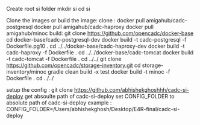 Create root si folder
    mkdir si
    cd si


Clone the images or build the image:
    clone :
        docker pull amigahub/cadc-postgresql
        docker pull amigahub/cadc-haproxy
        docker pull amigahub/minoc
    build:
        git clone https://github.com/opencadc/docker-base
        cd docker-base/cadc-postgresql-dev
        docker build -t cadc-postgresql -f Dockerfile.pg10 .
        cd ../../docker-base/cadc-haproxy-dev
        docker build -t cadc-haproxy -f Dockerfile .
        cd ../../docker-base/cadc-tomcat
        docker build -t cadc-tomcat -f Dockerfile .
        cd ../../
        git clone https://github.com/opencadc/storage-inventory.git
        cd storage-inventory/minoc
        gradle clean build -x test
        docker build -t minoc -f Dockerfile .
        cd ../../


setup the config : 
    git clone https://github.com/abhishekghoshhh/cadc-si-deploy
    get absoulte path of cadc-si-deploy
    set CONFIG_FOLDER to absolute path of cadc-si-deploy
    example : CONFIG_FOLDER=/Users/abhishekghosh/Desktop/E4R-final/cadc-si-deploy
